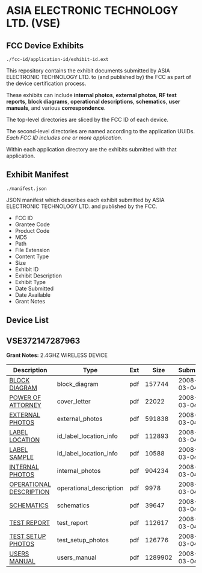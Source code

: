 # ASIA ELECTRONIC TECHNOLOGY LTD. (VSE)
## FCC Device Exhibits

```
./fcc-id/application-id/exhibit-id.ext
```

This repository contains the exhibit documents submitted by ASIA ELECTRONIC TECHNOLOGY LTD. to (and published by) the FCC as part of the device certification process.

These exhibits can include **internal photos**, **external photos**, **RF test reports**, **block diagrams**, **operational descriptions**, **schematics**, **user manuals**, and various **correspondence**.

The top-level directories are sliced by the FCC ID of each device.

The second-level directories are named according to the application UUIDs. *Each FCC ID includes one or more application.*

Within each application directory are the exhibits submitted with that application. 

## Exhibit Manifest

```
./manifest.json
```

JSON manifest which describes each exhibit submitted by ASIA ELECTRONIC TECHNOLOGY LTD. and published by the FCC.

- FCC ID
- Grantee Code
- Product Code
- MD5
- Path
- File Extension
- Content Type
- Size
- Exhibit ID
- Exhibit Description
- Exhibit Type
- Date Submitted
- Date Available
- Grant Notes

## Device List
## VSE372147287963
**Grant Notes:** 2.4GHZ WIRELESS DEVICE

| Description | Type | Ext | Size | Submitted | Available |
| ----------- | ---- | --- | ---- | --------- | --------- |
| [BLOCK DIAGRAM](VSE372147287963/e177305059f3864b73d87a45ab714651/909396.pdf) | block_diagram | pdf | 157744 | 2008-03-04 | 2008-03-04 |
| [POWER OF ATTORNEY](VSE372147287963/e177305059f3864b73d87a45ab714651/909402.pdf) | cover_letter | pdf | 22022 | 2008-03-04 | 2008-03-04 |
| [EXTERNAL PHOTOS](VSE372147287963/e177305059f3864b73d87a45ab714651/909397.pdf) | external_photos | pdf | 591838 | 2008-03-04 | 2008-03-04 |
| [LABEL LOCATION](VSE372147287963/e177305059f3864b73d87a45ab714651/909399.pdf) | id_label_location_info | pdf | 112893 | 2008-03-04 | 2008-03-04 |
| [LABEL SAMPLE](VSE372147287963/e177305059f3864b73d87a45ab714651/909400.pdf) | id_label_location_info | pdf | 10588 | 2008-03-04 | 2008-03-04 |
| [INTERNAL PHOTOS](VSE372147287963/e177305059f3864b73d87a45ab714651/909398.pdf) | internal_photos | pdf | 904234 | 2008-03-04 | 2008-03-04 |
| [OPERATIONAL DESCRIPTION](VSE372147287963/e177305059f3864b73d87a45ab714651/909401.pdf) | operational_description | pdf | 9978 | 2008-03-04 | 2008-03-04 |
| [SCHEMATICS](VSE372147287963/e177305059f3864b73d87a45ab714651/909403.pdf) | schematics | pdf | 39647 | 2008-03-04 | 2008-03-04 |
| [TEST REPORT](VSE372147287963/e177305059f3864b73d87a45ab714651/909404.pdf) | test_report | pdf | 112617 | 2008-03-04 | 2008-03-04 |
| [TEST SETUP  PHOTOS](VSE372147287963/e177305059f3864b73d87a45ab714651/909405.pdf) | test_setup_photos | pdf | 126776 | 2008-03-04 | 2008-03-04 |
| [USERS MANUAL](VSE372147287963/e177305059f3864b73d87a45ab714651/909406.pdf) | users_manual | pdf | 1289902 | 2008-03-04 | 2008-03-04 |
